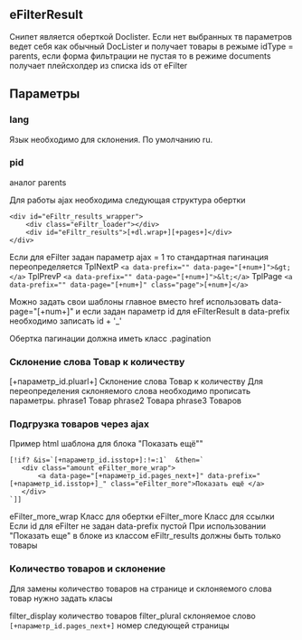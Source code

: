  ## eFilterResult
 Снипет является оберткой Doclister. Если нет выбранных тв параметров ведет себя как обычный DocLister
 и получает товары в режыме idType = parents, если форма фильтрации не пустая то в режиме documents получает плейсхолдер
 из списка ids от eFilter

 ## Параметры
 ### lang
 Язык необходимо для склонения. По умолчанию ru.

 ### pid
 аналог parents

 Для работы ajax необходима следующая структура обертки
 ````
 <div id="eFiltr_results_wrapper">
     <div class="eFiltr_loader"></div>
     <div id="eFiltr_results">[+dl.wrap+][+pages+]</div>
 </div>
 ````

 Если для eFilter задан параметр ajax = 1 то стандартная пагинация переопределяется
 TplNextP ``<a data-prefix="" data-page="[+num+]">&gt;</a>``
 TplPrevP ``<a data-prefix="" data-page="[+num+]">&lt;</a>``
 TplPage ``<a data-prefix="" data-page="[+num+]" class="page">[+num+]</a>``

 Можно задать свои шаблоны главное вместо href использовать data-page="[+num+]"
 и если задан параметр id для eFilterResult  в data-prefix необходимо записать id + '_'

 Обертка пагинации должна иметь класс .pagination

 ### Склонение слова Товар к количеству
 [+параметр_id.pluarl+] Склонение слова Товар к количеству
 Для переопределения склоняемого слова необходимо прописать параметры.
 phrase1 Товар
 phrase2 Товара
 phrase3 Товаров


 ### Подгрузка товаров через ajax
 Пример html шаблона для блока "Показать ещё""
 ```
 [!if? &is=`[+параметр_id.isstop+]:!=:1`  &then=`
    <div class="amount eFilter_more_wrap">
        <a data-page="[+параметр_id.pages_next+]" data-prefix="[+параметр_id.isstop+]_" class="eFilter_more">Показать ещё </a>
    </div>
 `]]
 ```
 eFilter_more_wrap Класс для обертки
 eFilter_more Класс для ссылки
 Если id для eFilter не задан  data-prefix пустой
 При использовании "Показать еще" в блоке из классом eFiltr_results должны быть только товары

 ### Количество товаров и склонение
 Для замены количество товаров на странице и склоняемого слова товар нужно задать класы

 filter_display количество товаров
 filter_plural склоняемое слово
 ```[+параметр_id.pages_next+]``` номер следующей страницы
